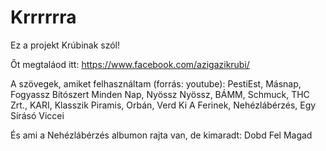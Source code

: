 # Krrrrrra
Ez a projekt Krúbinak szól!

Őt megtaláod itt: https://www.facebook.com/azigazikrubi/

A szövegek, amiket felhasználtam (forrás: youtube): PestiEst, Másnap, Fogyassz Bítószert Minden Nap, Nyössz Nyössz, BÁMM, Schmuck, THC Zrt., KARI, Klasszik Piramis, Orbán, Verd Ki A Ferinek, Nehézlábérzés, Egy Sírásó Viccei

És ami a Nehézlábérzés albumon rajta van, de kimaradt: Dobd Fel Magad